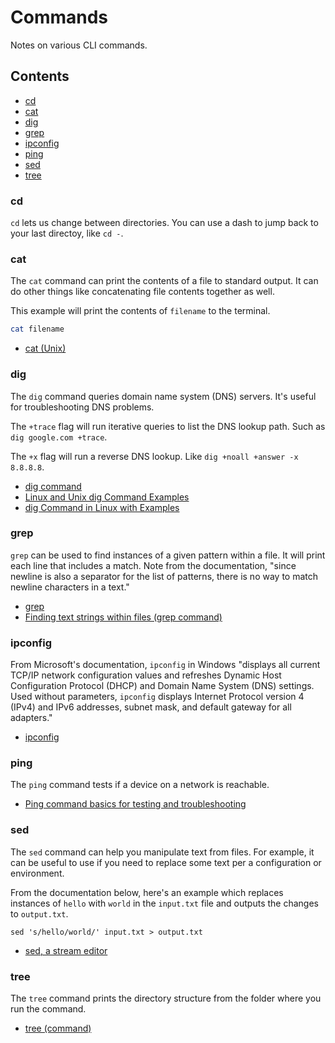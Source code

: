 # Commands

Notes on various CLI commands.

## Contents

- [cd](#cd)
- [cat](#cat)
- [dig](#dig)
- [grep](#grep)
- [ipconfig](#ipconfig)
- [ping](#ping)
- [sed](#sed)
- [tree](#tree)

### cd

`cd` lets us change between directories. You can use a dash to jump back to your last directoy, like `cd -`.

### cat

The `cat` command can print the contents of a file to standard output. It can do other things like concatenating file contents together as well.

This example will print the contents of `filename` to the terminal.

```bash
cat filename
```

- [cat (Unix)](https://en.wikipedia.org/wiki/Cat_(Unix))

### dig

The `dig` command queries domain name system (DNS) servers. It's useful for troubleshooting DNS problems. 

The `+trace` flag will run iterative queries to list the DNS lookup path. Such as `dig google.com +trace`.

The `+x` flag will run a reverse DNS lookup. Like `dig +noall +answer -x 8.8.8.8`.

- [dig command](https://www.ibm.com/docs/en/aix/7.3?topic=d-dig-command)
- [Linux and Unix dig Command Examples](https://www.cyberciti.biz/faq/linux-unix-dig-command-examples-usage-syntax/)
- [dig Command in Linux with Examples](https://www.geeksforgeeks.org/dig-command-in-linux-with-examples/)

### grep

`grep` can be used to find instances of a given pattern within a file. It will print each line that includes a match. Note from the documentation, "since newline is also a separator for the list of patterns, there is no way to match newline characters in a text."

- [grep](https://www.gnu.org/software/grep/manual/grep.html)
- [Finding text strings within files (grep command)](https://www.ibm.com/docs/en/aix/7.3?topic=files-finding-text-strings-within-grep-command)

### ipconfig

From Microsoft's documentation, `ipconfig` in Windows "displays all current TCP/IP network configuration values and refreshes Dynamic Host Configuration Protocol (DHCP) and Domain Name System (DNS) settings. Used without parameters, `ipconfig` displays Internet Protocol version 4 (IPv4) and IPv6 addresses, subnet mask, and default gateway for all adapters."

- [ipconfig](https://learn.microsoft.com/en-us/windows-server/administration/windows-commands/ipconfig)

### ping

The `ping` command tests if a device on a network is reachable.

- [Ping command basics for testing and troubleshooting](https://www.redhat.com/en/blog/ping-usage-basics)

### sed

The `sed` command can help you manipulate text from files. For example, it can be useful to use if you need to replace some text per a configuration or environment.

From the documentation below, here's an example which replaces instances of `hello` with `world` in the `input.txt` file and outputs the changes to `output.txt`.

```shell
sed 's/hello/world/' input.txt > output.txt
```

- [sed, a stream editor](https://www.gnu.org/software/sed/manual/sed.html)

### tree

The `tree` command prints the directory structure from the folder where you run the command.

- [tree (command)](https://en.wikipedia.org/wiki/Tree_(command))
